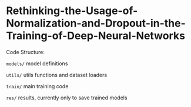 # Rethinking-the-Usage-of-Normalization-and-Dropout-in-the-Training-of-Deep-Neural-Networks

Code Structure:

`models/` model definitions

`utils/` utils functions and dataset loaders

`train/` main training code

`res/` results, currently only to save trained models
